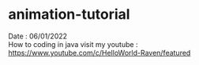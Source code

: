 # animation-tutorial
Date : 06/01/2022<br/>
How to coding in java
visit my youtube : https://www.youtube.com/c/HelloWorld-Raven/featured
<br/><br/>

